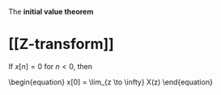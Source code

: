 The **initial value theorem**

# [[Z-transform]]

If $x[n]=0$ for $n<0$, then 

\begin{equation}
x[0] = \lim_{z \to \infty} X(z)
\end{equation}
